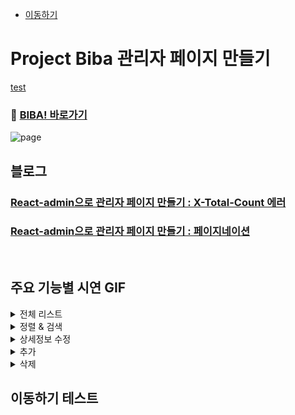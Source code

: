 - [이동하기](#이동하기-테스트)

# Project Biba 관리자 페이지 만들기

[test](https://github.com/Jiwook00/Biba-Admin#test)

### 🍺 [BIBA! 바로가기](https://biba.website)


![page](https://user-images.githubusercontent.com/66004962/99756513-b335bc80-2b30-11eb-87a8-6c675e774c00.png)


## 블로그

### [React-admin으로 관리자 페이지 만들기 : X-Total-Count 에러](https://velog.io/@beton/React-admin-X-Total-Count)
### [React-admin으로 관리자 페이지 만들기 : 페이지네이션](https://velog.io/@beton/React-admin-Pagination)
<br />

## 주요 기능별 시연 GIF

<details>
<summary>전체 리스트</summary>
  
![전체리스트](https://user-images.githubusercontent.com/66004962/106835376-9a25bc00-66da-11eb-88fd-96543647d8e1.gif)
</details> 

<details>
<summary>정렬 & 검색</summary>

![정렬 & 검색](https://user-images.githubusercontent.com/66004962/106835524-d0fbd200-66da-11eb-8188-f7208c45ac3f.gif)

</details>

<details>
<summary>상세정보 수정</summary>
  
 ![상세정보 수정](https://user-images.githubusercontent.com/66004962/106835480-c17c8900-66da-11eb-96d3-9f8e9a69c072.gif)
  
</details>

<details>
<summary>추가</summary>
  
 ![추가](https://user-images.githubusercontent.com/66004962/106835324-81b5a180-66da-11eb-9ed4-f840669f1c4c.gif)
  
</details>

<details>
<summary>삭제</summary>
  
 ![삭제](https://user-images.githubusercontent.com/66004962/106835435-af024f80-66da-11eb-8157-70a56a763b18.gif)
  
</details>


## 이동하기 테스트
